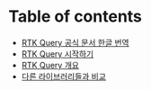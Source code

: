 # Table of contents

* [RTK Query 공식 문서 한글 번역](README.md)
* [RTK Query 시작하기](tutorial.md)
* [RTK Query 개요](overview.md)
* [다른 라이브러리들과 비교](comparison.md)

